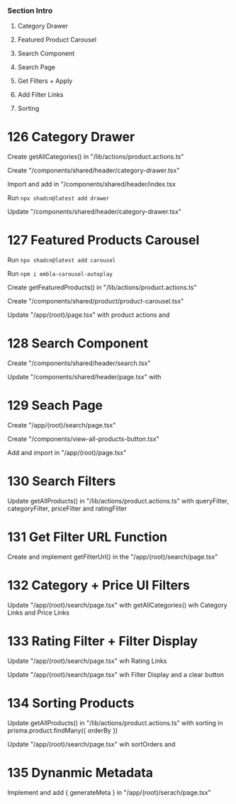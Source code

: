 ### Section Intro

1. Category Drawer

2. Featured Product Carousel

3. Search Component

4. Search Page

5. Get Filters + Apply

6. Add Filter Links

7. Sorting


# 126 Category Drawer

Create getAllCategories() in "/lib/actions/product.actions.ts"

Create "/components/shared/header/category-drawer.tsx"

Import and add <CategoryDrawer /> in "/components/shared/header/index.tsx

Run ```npx shadcn@latest add drawer```

Update "/components/shared/header/category-drawer.tsx"


# 127 Featured Products Carousel

Run ```npx shadcn@latest add carousel```

Run ```npm i embla-carousel-autoplay```

Create getFeaturedProducts() in "/lib/actions/product.actions.ts"

Create "/components/shared/product/product-carousel.tsx"

Update "/app/(root)/page.tsx" with product actions and <ProductCarousel />


# 128 Search Component

Create "/components/shared/header/search.tsx"

Update "/components/shared/header/page.tsx" with <Search />


# 129 Seach Page

Create "/app/(root)/search/page.tsx"

Create "/components/view-all-products-button.tsx"

Add and import <ViewAllProductsButton /> in "/app/(root)/page.tsx"


# 130 Search Filters

Update getAllProducts() in "/lib/actions/product.actions.ts" with queryFilter, categoryFilter, priceFilter and ratingFilter


# 131 Get Filter URL Function

Create and implement getFilterUrl() in the "/app/(root)/search/page.tsx"


# 132 Category + Price UI Filters

Update "/app/(root)/search/page.tsx" with getAllCategories() wih Category Links and Price Links


# 133 Rating Filter + Filter Display

Update "/app/(root)/search/page.tsx" wih Rating Links

Update "/app/(root)/search/page.tsx" wih Filter Display and a clear button


# 134 Sorting Products

Update getAllProducts() in "/lib/actions/product.actions.ts" with sorting in prisma.product.findMany({ orderBy })

Update "/app/(root)/search/page.tsx" wih sortOrders and <Link />


# 135 Dynanmic Metadata

Implement and add { generateMeta } in "/app/(root)/serach/page.tsx"
